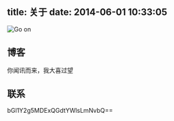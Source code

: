 title: 关于
date: 2014-06-01 10:33:05
---

![Go on](https://o35qld6sq.qnssl.com/img/gamersky_01origin_01_20144261827CF3.jpg)

## 博客 ##

你闻讯而来，我大喜过望

## 联系 ##

bGl1Y2g5MDExQGdtYWlsLmNvbQ==
